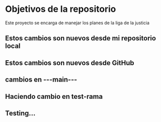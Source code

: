 # Objetivos de la repositorio

Este proyecto se encarga de manejar los planes de la liga de la justicia

## Estos cambios son nuevos desde mi repositorio local

## Estos cambios son nuevos desde GitHub

## cambios en ---main---

## Haciendo cambio en test-rama

## Testing...
